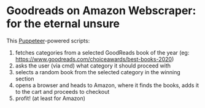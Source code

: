 # Goodreads on Amazon Webscraper: for the eternal unsure

This [Puppeteer](https://github.com/puppeteer/puppeteer)-powered scripts:
1. fetches categories from a selected GoodReads book of the year (eg: https://www.goodreads.com/choiceawards/best-books-2020)
2. asks the user (via cmd) what category it should proceed with
3. selects a random book from the selected category in the winning section
4. opens a browser and heads to Amazon, where it finds the books, adds it to the cart and proceeds to checkout
5. profit! (at least for Amazon)
